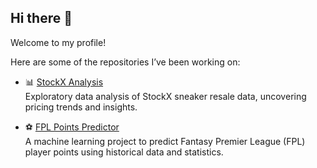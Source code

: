 ## Hi there 👋

Welcome to my profile! 

Here are some of the repositories I’ve been working on:

- 📊 [StockX Analysis](https://github.com/mattfurey1/stockx_analysis)  
  Exploratory data analysis of StockX sneaker resale data, uncovering pricing trends and insights.

- ⚽ [FPL Points Predictor](https://github.com/mattfurey1/fpl_points_predictor)  
  A machine learning project to predict Fantasy Premier League (FPL) player points using historical data and statistics.
